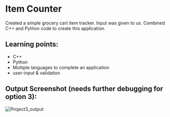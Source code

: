 # Item Counter

Created a simple grocery cart item tracker. Input was given to us. Combined C++ and Python code to create this application.


## Learning points:
- C++
- Python
- Multiple languages to complete an application
- user-input & validation


## Output Screenshot (needs further debugging for option 3):

![Project3_output](https://github.com/heyitsjanai/grocery_tracker/assets/104264807/adcdb76d-1e31-4068-97c5-fa5e238ae02a)



